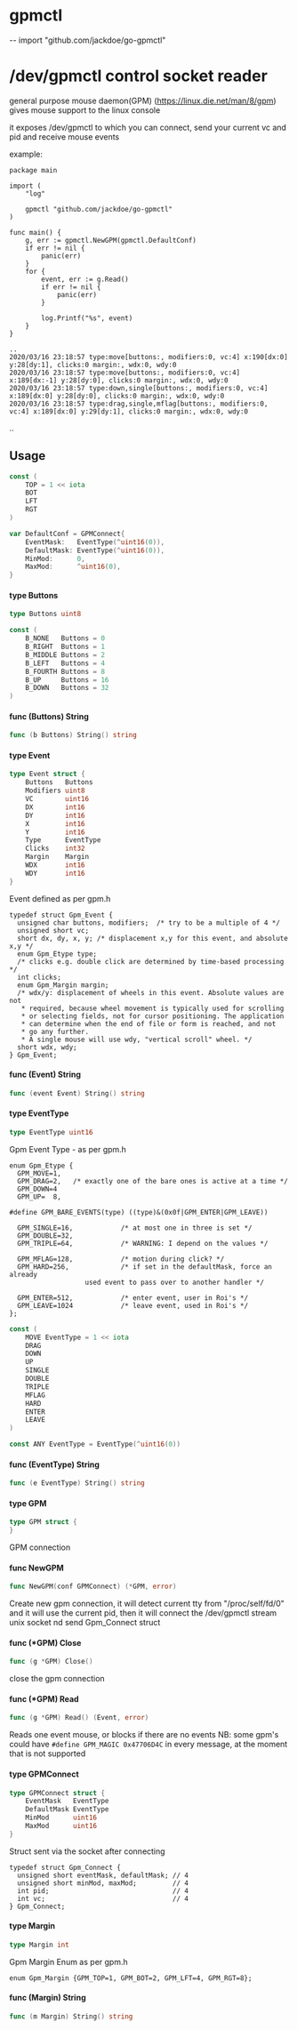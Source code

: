 # gpmctl
--
    import "github.com/jackdoe/go-gpmctl"

# /dev/gpmctl control socket reader

general purpose mouse daemon(GPM) (https://linux.die.net/man/8/gpm) gives mouse
support to the linux console

it exposes /dev/gpmctl to which you can connect, send your current vc and pid
and receive mouse events

example:

    package main

    import (
    	"log"

    	gpmctl "github.com/jackdoe/go-gpmctl"
    )

    func main() {
    	g, err := gpmctl.NewGPM(gpmctl.DefaultConf)
    	if err != nil {
    		panic(err)
    	}
    	for {
    		event, err := g.Read()
    		if err != nil {
    			panic(err)
    		}

    		log.Printf("%s", event)
    	}
    }

    ..
    2020/03/16 23:18:57 type:move[buttons:, modifiers:0, vc:4] x:190[dx:0] y:28[dy:1], clicks:0 margin:, wdx:0, wdy:0
    2020/03/16 23:18:57 type:move[buttons:, modifiers:0, vc:4] x:189[dx:-1] y:28[dy:0], clicks:0 margin:, wdx:0, wdy:0
    2020/03/16 23:18:57 type:down,single[buttons:, modifiers:0, vc:4] x:189[dx:0] y:28[dy:0], clicks:0 margin:, wdx:0, wdy:0
    2020/03/16 23:18:57 type:drag,single,mflag[buttons:, modifiers:0, vc:4] x:189[dx:0] y:29[dy:1], clicks:0 margin:, wdx:0, wdy:0

..

## Usage

```go
const (
	TOP = 1 << iota
	BOT
	LFT
	RGT
)
```

```go
var DefaultConf = GPMConnect{
	EventMask:   EventType(^uint16(0)),
	DefaultMask: EventType(^uint16(0)),
	MinMod:      0,
	MaxMod:      ^uint16(0),
}
```

#### type Buttons

```go
type Buttons uint8
```


```go
const (
	B_NONE   Buttons = 0
	B_RIGHT  Buttons = 1
	B_MIDDLE Buttons = 2
	B_LEFT   Buttons = 4
	B_FOURTH Buttons = 8
	B_UP     Buttons = 16
	B_DOWN   Buttons = 32
)
```

#### func (Buttons) String

```go
func (b Buttons) String() string
```

#### type Event

```go
type Event struct {
	Buttons   Buttons
	Modifiers uint8
	VC        uint16
	DX        int16
	DY        int16
	X         int16
	Y         int16
	Type      EventType
	Clicks    int32
	Margin    Margin
	WDX       int16
	WDY       int16
}
```

Event defined as per gpm.h

    typedef struct Gpm_Event {
      unsigned char buttons, modifiers;  /* try to be a multiple of 4 */
      unsigned short vc;
      short dx, dy, x, y; /* displacement x,y for this event, and absolute x,y */
      enum Gpm_Etype type;
      /* clicks e.g. double click are determined by time-based processing */
      int clicks;
      enum Gpm_Margin margin;
      /* wdx/y: displacement of wheels in this event. Absolute values are not
       * required, because wheel movement is typically used for scrolling
       * or selecting fields, not for cursor positioning. The application
       * can determine when the end of file or form is reached, and not
       * go any further.
       * A single mouse will use wdy, "vertical scroll" wheel. */
      short wdx, wdy;
    } Gpm_Event;

#### func (Event) String

```go
func (event Event) String() string
```

#### type EventType

```go
type EventType uint16
```

Gpm Event Type - as per gpm.h

    enum Gpm_Etype {
      GPM_MOVE=1,
      GPM_DRAG=2,   /* exactly one of the bare ones is active at a time */
      GPM_DOWN=4
      GPM_UP=  8,

    #define GPM_BARE_EVENTS(type) ((type)&(0x0f|GPM_ENTER|GPM_LEAVE))

      GPM_SINGLE=16,            /* at most one in three is set */
      GPM_DOUBLE=32,
      GPM_TRIPLE=64,            /* WARNING: I depend on the values */

      GPM_MFLAG=128,            /* motion during click? */
      GPM_HARD=256,             /* if set in the defaultMask, force an already
                       used event to pass over to another handler */

      GPM_ENTER=512,            /* enter event, user in Roi's */
      GPM_LEAVE=1024            /* leave event, used in Roi's */
    };

```go
const (
	MOVE EventType = 1 << iota
	DRAG
	DOWN
	UP
	SINGLE
	DOUBLE
	TRIPLE
	MFLAG
	HARD
	ENTER
	LEAVE
)
```

```go
const ANY EventType = EventType(^uint16(0))
```

#### func (EventType) String

```go
func (e EventType) String() string
```

#### type GPM

```go
type GPM struct {
}
```

GPM connection

#### func  NewGPM

```go
func NewGPM(conf GPMConnect) (*GPM, error)
```
Create new gpm connection, it will detect current tty from "/proc/self/fd/0" and
it will use the current pid, then it will connect the /dev/gpmctl stream unix
socket nd send Gpm_Connect struct

#### func (*GPM) Close

```go
func (g *GPM) Close()
```
close the gpm connection

#### func (*GPM) Read

```go
func (g *GPM) Read() (Event, error)
```
Reads one event mouse, or blocks if there are no events NB: some gpm's could
have `#define GPM_MAGIC 0x47706D4C` in every message, at the moment that is not
supported

#### type GPMConnect

```go
type GPMConnect struct {
	EventMask   EventType
	DefaultMask EventType
	MinMod      uint16
	MaxMod      uint16
}
```

Struct sent via the socket after connecting

    typedef struct Gpm_Connect {
      unsigned short eventMask, defaultMask; // 4
      unsigned short minMod, maxMod;         // 4
      int pid;                               // 4
      int vc;                                // 4
    } Gpm_Connect;

#### type Margin

```go
type Margin int
```

Gpm Margin Enum as per gpm.h

    enum Gpm_Margin {GPM_TOP=1, GPM_BOT=2, GPM_LFT=4, GPM_RGT=8};

#### func (Margin) String

```go
func (m Margin) String() string
```
